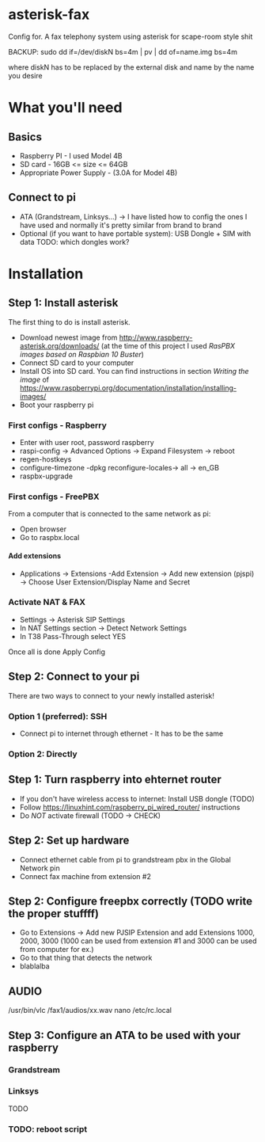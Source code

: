 # asterisk-fax
Config for. A fax telephony system using asterisk for scape-room style shit

BACKUP: sudo dd if=/dev/diskN bs=4m | pv | dd of=name.img bs=4m

where diskN has to be replaced by the external disk and name by the name you desire

# What you'll need
## Basics
- Raspberry PI - I used Model 4B
- SD card - 16GB <= size <= 64GB
- Appropriate Power Supply - (3.0A for Model 4B)
## Connect to pi
- ATA (Grandstream, Linksys...) -> I have listed how to config the ones I have used and normally it's pretty similar from brand to brand
- Optional (if you want to have portable system): USB Dongle + SIM with data TODO: which dongles work?
# Installation
## Step 1: Install asterisk
The first thing to do is install asterisk.
- Download newest image from http://www.raspberry-asterisk.org/downloads/ (at the time of this project I used *RasPBX images based on Raspbian 10 Buster*)
- Connect SD card to your computer
- Install OS into SD card. You can find instructions in section *Writing the image* of https://www.raspberrypi.org/documentation/installation/installing-images/
- Boot your raspberry pi
### First configs - Raspberry
- Enter with user root, password raspberry
- raspi-config -> Advanced Options -> Expand Filesystem -> reboot
- regen-hostkeys
- configure-timezone
-dpkg reconfigure-locales-> all -> en_GB
- raspbx-upgrade
### First configs - FreePBX
From a computer that is connected to the same network as pi:
- Open browser
- Go to raspbx.local
#### Add extensions
- Applications -> Extensions
-Add Extension -> Add new extension (pjspi) -> Choose User Extension/Display Name and Secret
### Activate NAT & FAX
- Settings -> Asterisk SIP Settings
- In NAT Settings section -> Detect Network Settings
- In T38 Pass-Through select YES

Once all is done Apply Config
## Step 2: Connect to your pi
There are two ways to connect to your newly installed asterisk!
### Option 1 (preferred): SSH
- Connect pi to internet through ethernet - It has to be the same 
### Option 2: Directly
## Step 1: Turn raspberry into ehternet router 
- If you don't have wireless access to internet: Install USB dongle (TODO)
- Follow https://linuxhint.com/raspberry_pi_wired_router/ instructions
- Do *NOT* activate firewall (TODO -> CHECK)
## Step 2: Set up hardware
- Connect ethernet cable from pi to grandstream pbx in the Global Network pin
- Connect fax machine from extension #2
## Step 2: Configure freepbx correctly (TODO write the proper stuffff)
- Go to Extensions -> Add new PJSIP Extension and add Extensions 1000, 2000, 3000 (1000 can be used from extension #1 and 3000 can be used from computer for ex.)
- Go to that thing that detects the network
- blablalba
## AUDIO
/usr/bin/vlc /fax1/audios/xx.wav 
nano /etc/rc.local 
## Step 3: Configure an ATA to be used with your raspberry
### Grandstream
### Linksys
TODO

### TODO: reboot script
